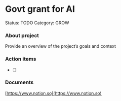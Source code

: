 # Govt grant for AI

Status: TODO
Category: GROW

### About project

Provide an overview of the project’s goals and context

### Action items

- [ ]  

### Documents

[https://www.notion.so](https://www.notion.so)